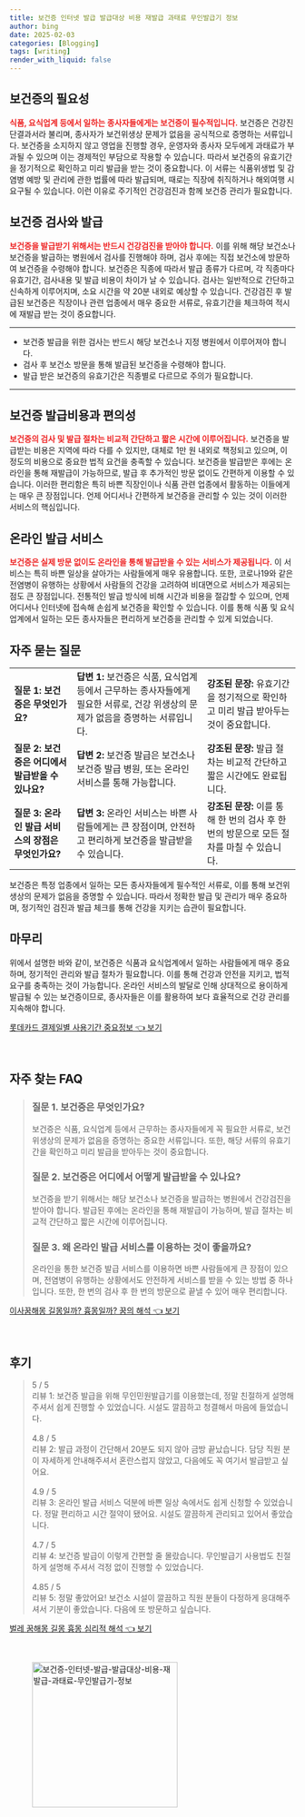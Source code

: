 ```yaml
---
title: 보건증 인터넷 발급 발급대상 비용 재발급 과태료 무인발급기 정보
author: bing
date: 2025-02-03
categories: [Blogging]
tags: [writing]
render_with_liquid: false
---
```



<h2 id='보건증의_필요성'>보건증의 필요성</h2>

<p><b><span style="color: #ee2323;">식품, 요식업계 등에서 일하는 종사자들에게는 보건증이 필수적입니다.</span></b> 보건증은 건강진단결과서라 불리며, 종사자가 보건위생상 문제가 없음을 공식적으로 증명하는 서류입니다. 보건증을 소지하지 않고 영업을 진행할 경우, 운영자와 종사자 모두에게 과태료가 부과될 수 있으며 이는 경제적인 부담으로 작용할 수 있습니다. 따라서 보건증의 유효기간을 정기적으로 확인하고 미리 발급을 받는 것이 중요합니다. 이 서류는 식품위생법 및 감염병 예방 및 관리에 관한 법률에 따라 발급되며, 때로는 직장에 취직하거나 해외여행 시 요구될 수 있습니다. 이런 이유로 주기적인 건강검진과 함께 보건증 관리가 필요합니다.</p>

<h2 id='보건증_검사와_발급'>보건증 검사와 발급</h2>

<p><b><span style="color: #ee2323;">보건증을 발급받기 위해서는 반드시 건강검진을 받아야 합니다.</span></b> 이를 위해 해당 보건소나 보건증을 발급하는 병원에서 검사를 진행해야 하며, 검사 후에는 직접 보건소에 방문하여 보건증을 수령해야 합니다. 보건증은 직종에 따라서 발급 종류가 다르며, 각 직종마다 유효기간, 검사내용 및 발급 비용이 차이가 날 수 있습니다. 검사는 일반적으로 간단하고 신속하게 이루어지며, 소요 시간을 약 20분 내외로 예상할 수 있습니다. 건강검진 후 발급된 보건증은 직장이나 관련 업종에서 매우 중요한 서류로, 유효기간을 체크하여 적시에 재발급 받는 것이 중요합니다.</p>

<hr />

<ul>
    <li>보건증 발급을 위한 검사는 반드시 해당 보건소나 지정 병원에서 이루어져야 합니다.</li>
    <li>검사 후 보건소 방문을 통해 발급된 보건증을 수령해야 합니다.</li>
    <li>발급 받은 보건증의 유효기간은 직종별로 다르므로 주의가 필요합니다.</li>
</ul>

<hr />

<h2 id='보건증_발급비용과_편의성'>보건증 발급비용과 편의성</h2>

<p><b><span style="color: #ee2323;">보건증의 검사 및 발급 절차는 비교적 간단하고 짧은 시간에 이루어집니다.</span></b> 보건증을 발급받는 비용은 지역에 따라 다를 수 있지만, 대체로 1만 원 내외로 책정되고 있으며, 이 정도의 비용으로 중요한 법적 요건을 충족할 수 있습니다. 보건증을 발급받은 후에는 온라인을 통해 재발급이 가능하므로, 발급 후 추가적인 방문 없이도 간편하게 이용할 수 있습니다. 이러한 편리함은 특히 바쁜 직장인이나 식품 관련 업종에서 활동하는 이들에게는 매우 큰 장점입니다. 언제 어디서나 간편하게 보건증을 관리할 수 있는 것이 이러한 서비스의 핵심입니다.</p>

<h2 id='온라인_발급_서비스'>온라인 발급 서비스</h2>

<p><b><span style="color: #ee2323;">보건증은 실제 방문 없이도 온라인을 통해 발급받을 수 있는 서비스가 제공됩니다.</span></b> 이 서비스는 특히 바쁜 일상을 살아가는 사람들에게 매우 유용합니다. 또한, 코로나19와 같은 전염병이 유행하는 상황에서 사람들의 건강을 고려하여 비대면으로 서비스가 제공되는 점도 큰 장점입니다. 전통적인 발급 방식에 비해 시간과 비용을 절감할 수 있으며, 언제 어디서나 인터넷에 접속해 손쉽게 보건증을 확인할 수 있습니다. 이를 통해 식품 및 요식업계에서 일하는 모든 종사자들은 편리하게 보건증을 관리할 수 있게 되었습니다.</p>

<h2 id='자주_묻는_질문'>자주 묻는 질문</h2>

<table>
    <tr>
        <td><b>질문 1: 보건증은 무엇인가요?</b></td>
        <td><b>답변 1:</b> 보건증은 식품, 요식업계 등에서 근무하는 종사자들에게 필요한 서류로, 건강 위생상의 문제가 없음을 증명하는 서류입니다.</td>
        <td><b>강조된 문장:</b> 유효기간을 정기적으로 확인하고 미리 발급 받아두는 것이 중요합니다.</td>
    </tr>
    <tr>
        <td><b>질문 2: 보건증은 어디에서 발급받을 수 있나요?</b></td>
        <td><b>답변 2:</b> 보건증 발급은 보건소나 보건증 발급 병원, 또는 온라인 서비스를 통해 가능합니다.</td>
        <td><b>강조된 문장:</b> 발급 절차는 비교적 간단하고 짧은 시간에도 완료됩니다.</td>
    </tr>
    <tr>
        <td><b>질문 3: 온라인 발급 서비스의 장점은 무엇인가요?</b></td>
        <td><b>답변 3:</b> 온라인 서비스는 바쁜 사람들에게는 큰 장점이며, 안전하고 편리하게 보건증을 발급받을 수 있습니다.</td>
        <td><b>강조된 문장:</b> 이를 통해 한 번의 검사 후 한 번의 방문으로 모든 절차를 마칠 수 있습니다.</td>
    </tr>
</table>

<p>보건증은 특정 업종에서 일하는 모든 종사자들에게 필수적인 서류로, 이를 통해 보건위생상의 문제가 없음을 증명할 수 있습니다. 따라서 정확한 발급 및 관리가 매우 중요하며, 정기적인 검진과 발급 체크를 통해 건강을 지키는 습관이 필요합니다.</p>

<h2 id='마무리'>마무리</h2>

<p>위에서 설명한 바와 같이, 보건증은 식품과 요식업계에서 일하는 사람들에게 매우 중요하며, 정기적인 관리와 발급 절차가 필요합니다. 이를 통해 건강과 안전을 지키고, 법적 요구를 충족하는 것이 가능합니다. 온라인 서비스의 발달로 인해 상대적으로 용이하게 발급될 수 있는 보건증이므로, 종사자들은 이를 활용하여 보다 효율적으로 건강 관리를 지속해야 합니다.</p>


<p><a class="click-button" title="롯데카드 결제일별 사용기간 중요정보" href="https://adkhouse.github.io/posts/%EB%A1%AF%EB%8D%B0%EC%B9%B4%EB%93%9C-%EA%B2%B0%EC%A0%9C%EC%9D%BC%EB%B3%84-%EC%82%AC%EC%9A%A9%EA%B8%B0%EA%B0%84-%EC%A4%91%EC%9A%94%EC%A0%95%EB%B3%B4/" rel="dofollow">롯데카드 결제일별 사용기간 중요정보 👈 보기</a></p><br>
<h2 id='자주_찾는_FAQ'>자주 찾는 FAQ</h2>
<div itemscope="" itemtype="https://schema.org/FAQPage"> 
<blockquote> 
<div itemscope="" itemprop="mainEntity" itemtype="https://schema.org/Question"> 
<h3 itemprop="name">질문 1. 보건증은 무엇인가요?</h3> 
<div itemscope="" itemprop="acceptedAnswer" itemtype="https://schema.org/Answer"> 
<span itemprop="text"> 
<p>보건증은 식품, 요식업계 등에서 근무하는 종사자들에게 꼭 필요한 서류로, 보건위생상의 문제가 없음을 증명하는 중요한 서류입니다. 또한, 해당 서류의 유효기간을 확인하고 미리 발급을 받아두는 것이 중요합니다.</p> 
</span> 
</div> 
</div> 

<div itemscope="" itemprop="mainEntity" itemtype="https://schema.org/Question"> 
<h3 itemprop="name">질문 2. 보건증은 어디에서 어떻게 발급받을 수 있나요?</h3> 
<div itemscope="" itemprop="acceptedAnswer" itemtype="https://schema.org/Answer"> 
<span itemprop="text"> 
<p>보건증을 받기 위해서는 해당 보건소나 보건증을 발급하는 병원에서 건강검진을 받아야 합니다. 발급된 후에는 온라인을 통해 재발급이 가능하며, 발급 절차는 비교적 간단하고 짧은 시간에 이루어집니다.</p> 
</span> 
</div> 
</div> 

<div itemscope="" itemprop="mainEntity" itemtype="https://schema.org/Question"> 
<h3 itemprop="name">질문 3. 왜 온라인 발급 서비스를 이용하는 것이 좋을까요?</h3> 
<div itemscope="" itemprop="acceptedAnswer" itemtype="https://schema.org/Answer"> 
<span itemprop="text"> 
<p>온라인을 통한 보건증 발급 서비스를 이용하면 바쁜 사람들에게 큰 장점이 있으며, 전염병이 유행하는 상황에서도 안전하게 서비스를 받을 수 있는 방법 중 하나입니다. 또한, 한 번의 검사 후 한 번의 방문으로 끝낼 수 있어 매우 편리합니다.</p> 
</span> 
</div> 
</div> 
</blockquote> 
</div>
<p><a class="click-button" title="이사꿈해몽 길몽일까? 흉몽일까? 꿈의 해석" href="https://adkhouse.github.io/posts/%EC%9D%B4%EC%82%AC%EA%BF%88%ED%95%B4%EB%AA%BD-%EA%B8%B8%EB%AA%BD%EC%9D%BC%EA%B9%8C-%ED%9D%89%EB%AA%BD%EC%9D%BC%EA%B9%8C-%EA%BF%88%EC%9D%98-%ED%95%B4%EC%84%9D/" rel="dofollow">이사꿈해몽 길몽일까? 흉몽일까? 꿈의 해석 👈 보기</a></p><br>
<h2 id='후기'>후기</h2>
<div itemscope itemtype="https://schema.org/Product">
  <blockquote>
  <div itemprop="review" itemscope itemtype="https://schema.org/Review">
      <div itemprop="reviewRating" itemscope itemtype="https://schema.org/Rating"> <span itemprop="ratingValue">5</span> / <span itemprop="bestRating">5</span> </div>
      <span itemprop="reviewBody">리뷰 1: 보건증 발급을 위해 무인민원발급기를 이용했는데, 정말 친절하게 설명해주셔서 쉽게 진행할 수 있었습니다. 시설도 깔끔하고 청결해서 마음에 들었습니다.</span>
  </div>
  <br>
  <div itemprop="review" itemscope itemtype="https://schema.org/Review">
      <div itemprop="reviewRating" itemscope itemtype="https://schema.org/Rating"> <span itemprop="ratingValue">4.8</span> / <span itemprop="bestRating">5</span> </div>
      <span itemprop="reviewBody">리뷰 2: 발급 과정이 간단해서 20분도 되지 않아 금방 끝났습니다. 담당 직원 분이 자세하게 안내해주셔서 혼란스럽지 않았고, 다음에도 꼭 여기서 발급받고 싶어요.</span>
  </div>
  <br>
  <div itemprop="review" itemscope itemtype="https://schema.org/Review">
      <div itemprop="reviewRating" itemscope itemtype="https://schema.org/Rating"> <span itemprop="ratingValue">4.9</span> / <span itemprop="bestRating">5</span> </div>
      <span itemprop="reviewBody">리뷰 3: 온라인 발급 서비스 덕분에 바쁜 일상 속에서도 쉽게 신청할 수 있었습니다. 정말 편리하고 시간 절약이 됐어요. 시설도 깔끔하게 관리되고 있어서 좋았습니다.</span>
  </div>
  <br>
  <div itemprop="review" itemscope itemtype="https://schema.org/Review">
      <div itemprop="reviewRating" itemscope itemtype="https://schema.org/Rating"> <span itemprop="ratingValue">4.7</span> / <span itemprop="bestRating">5</span> </div>
      <span itemprop="reviewBody">리뷰 4: 보건증 발급이 이렇게 간편할 줄 몰랐습니다. 무인발급기 사용법도 친절하게 설명해 주셔서 걱정 없이 진행할 수 있었습니다.</span>
  </div>
  <br>
  <div itemprop="review" itemscope itemtype="https://schema.org/Review">
      <div itemprop="reviewRating" itemscope itemtype="https://schema.org/Rating"> <span itemprop="ratingValue">4.85</span> / <span itemprop="bestRating">5</span> </div>
      <span itemprop="reviewBody">리뷰 5: 정말 좋았어요! 보건소 시설이 깔끔하고 직원 분들이 다정하게 응대해주셔서 기분이 좋았습니다. 다음에 또 방문하고 싶습니다.</span>
  </div>
  </blockquote>
</div>
<p><a class="click-button" title="벌레 꿈해몽 길몽 흉몽 심리적 해석" href="https://adkhouse.github.io/posts/%EB%B2%8C%EB%A0%88-%EA%BF%88%ED%95%B4%EB%AA%BD-%EA%B8%B8%EB%AA%BD-%ED%9D%89%EB%AA%BD-%EC%8B%AC%EB%A6%AC%EC%A0%81-%ED%95%B4%EC%84%9D/" rel="dofollow">벌레 꿈해몽 길몽 흉몽 심리적 해석 👈 보기</a></p><br>
<figure class="image"><img src="https://adkhouse.github.io/assets/img/thumbnail/보건증-인터넷-발급-발급대상-비용-재발급-과태료-무인발급기-정보.webp" alt="보건증-인터넷-발급-발급대상-비용-재발급-과태료-무인발급기-정보" width="256" height="256"></figure>